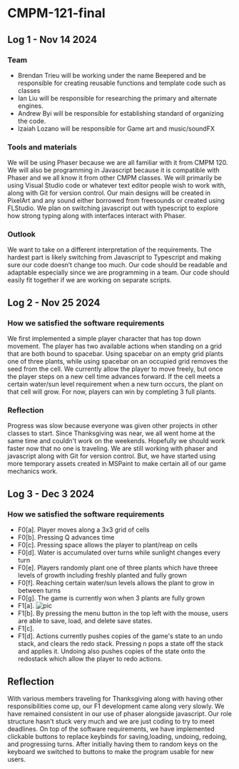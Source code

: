 # CMPM-121-final

## Log 1 - Nov 14 2024
### Team
- Brendan Trieu will be working under the name Beepered and be responsible for creating reusable functions and template code such as classes
- Ian Liu will be responsible for researching the primary and alternate engines. 
- Andrew Byi will be responsible for establishing standard of organizing the code. 
- Izaiah Lozano will be responsible for Game art and music/soundFX

### Tools and materials
We will be using Phaser because we are all familiar with it from CMPM 120. We will also be programming in Javascript because it is compatible with Phaser and we all know it from other CMPM classes. We will primarily be using Visual Studio code or whatever text editor people wish to work with, along with Git for version control. Our main designs will be created in PixelArt and any sound either borrowed from freesounds or created using FLStudio. We plan on switching javascript out with typescript to explore how strong typing along with interfaces interact with Phaser. 

### Outlook
We want to take on a different interpretation of the requirements. The hardest part is likely switching from Javascript to Typescript and making sure our code doesn’t change too much. Our code should be readable and adaptable especially since we are programming in a team. Our code should easily fit together if we are working on separate scripts.

## Log 2 - Nov 25 2024
### How we satisfied the software requirements

We first implemented a simple player character that has top down movement. The player has two available actions when standing on a grid that are both bound to spacebar. Using spacebar on an empty grid plants one of three plants, while using spacebar on an occupied grid removes the seed from the cell.  We currently allow the player to move freely, but once the player steps on a new cell time advances forward. If the cell meets a certain water/sun level requirement when a new turn occurs, the plant on that cell will grow. For now, players can win by completing 3 full plants. 

### Reflection
Progress was slow because everyone was given other projects in other classes to start. Since Thanksgiving was near, we all went home at the same time and couldn't work on the weekends. Hopefully we should work faster now that no one is traveling. We are still working with phaser and javascript along with Git for version control. But, we have started using more temporary assets created in MSPaint to make certain all of our game mechanics work.   

## Log 3 - Dec 3 2024
### How we satisfied the software requirements
- F0[a]. Player moves along a 3x3 grid of cells
- F0[b]. Pressing Q advances time
- F0[c]. Pressing space allows the player to plant/reap on cells
- F0[d]. Water is accumulated over turns while sunlight changes every turn
- F0[e]. Players randomly plant one of three plants which have threee levels of growth including freshly planted and fully grown
- F0[f]. Reaching certain water/sun levels allows the plant to grow in between turns
- F0[g]. The game is currently won when 3 plants are fully grown
- F1[a]. ![pic](https://github.com/user-attachments/assets/034aaeb7-30a6-4674-a5a7-44c31485e6c8)
- F1[b]. By pressing the menu button in the top left with the mouse, users are able to save, load, and delete save states. 
- F1[c]. 
- F1[d]. Actions currently pushes copies of the game's state to an undo stack, and clears the redo stack. Pressing n pops a state off the stack and applies it. Undoing also pushes copies of the state onto the redostack which allow the player to redo actions. 


## Reflection
  With various members traveling for Thanksgiving along with having other responsibilities come up, our F1 development came along very slowly. We have remained consistent in our use of phaser alongside javascript. Our role structure hasn't stuck very much and we are just coding to try to meet deadlines. On top of the software requirements, we have implemented clickable buttons to replace keybinds for saving,loading, undoing, redoing, and progressing turns. After initially having them to random keys on the keyboard we switched to buttons to make the program usable for new users. 
